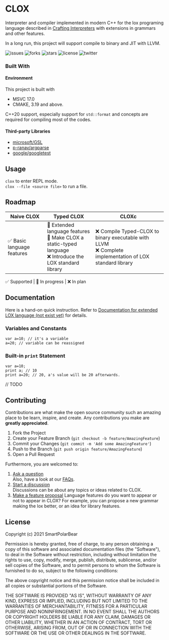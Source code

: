 # CLOX
Interpreter and compiler implemented in modern C++ for the lox programing language described in [Crafting Interpreters](https://craftinginterpreters.com/) with extensions in grammars and other features. 

In a long run, this project will support compile to binary and JIT with LLVM.  

![issues](https://img.shields.io/github/issues/SmartPolarBear/clox)
![forks](https://img.shields.io/github/forks/SmartPolarBear/clox)
![stars](https://img.shields.io/github/stars/SmartPolarBear/clox)
![license](https://img.shields.io/github/license/SmartPolarBear/clox)
![twitter](https://img.shields.io/twitter/url?style=social&url=https%3A%2F%2Ftwitter.com%2F___zirconium___)   

### Built With
#### Environment
This project is built with  

- MSVC 17.0
- CMAKE, 3.19 and above.

C++20 support, especially support for `std::format` and concepts are required for compiling most of the codes.  

#### Third-party Libraries
- [microsoft/GSL](https://github.com/microsoft/GSL)  
- [p-ranav/argparse](https://github.com/p-ranav/argparse)  
- [google/googletest](https://github.com/google/googletest)  

## Usage  
`clox` to enter REPL mode.    
`clox --file <source file>` to run a file.  

## Roadmap  

|Naive CLOX|Typed CLOX|CLOXc
|----------|----------|---------|
✅ Basic language features<br>  |  🔄 Extended language features <br> 🔄 Make CLOX a static-typed language <br> ❌ Introduce the LOX standard library | ❌ Compile Typed-CLOX to binary executable with LLVM <br> ❌ Complete implementation of LOX standard library |

✅ Supported | 🔄 In progress | ❌ In plan  

## Documentation  

Here is a hand-on quick instruction. Refer to [Documentation for extended LOX language (not exist yet)]() for details.  

### Variables and Constants  
```
var a=10; // it's a variable
a=20; // variable can be reassigned
```

### Built-in `print` Statement  
```
var a=10;
print a; // 10
print a=20; // 20, a's value will be 20 afterwards.
```

// TODO

## Contributing  

Contributions are what make the open source community such an amazing place to be learn, inspire, and create. Any contributions you make are **greatly appreciated**.  

1. Fork the Project
2. Create your Feature Branch (`git checkout -b feature/AmazingFeature`)  
3. Commit your Changes (`git commit -m 'Add some AmazingFeature'`)  
4. Push to the Branch (`git push origin feature/AmazingFeature`)  
5. Open a Pull Request  

Furthermore, you are welcomed to:  

1. [Ask a question]()  
   Also, have a look at our [FAQs]().
2. [Start a discussion]()  
   Discussions can be about any topics or ideas related to CLOX.
3. [Make a feature proposal]()
   Language features do you want to appear or not to appear in CLOX? For example, you can propose a new grammar making the lox better, or an idea for library features. 
    
## License

Copyright (c) 2021 SmartPolarBear

Permission is hereby granted, free of charge, to any person obtaining a copy
of this software and associated documentation files (the "Software"), to deal
in the Software without restriction, including without limitation the rights
to use, copy, modify, merge, publish, distribute, sublicense, and/or sell
copies of the Software, and to permit persons to whom the Software is
furnished to do so, subject to the following conditions:

The above copyright notice and this permission notice shall be included in all
copies or substantial portions of the Software.

THE SOFTWARE IS PROVIDED "AS IS", WITHOUT WARRANTY OF ANY KIND, EXPRESS OR
IMPLIED, INCLUDING BUT NOT LIMITED TO THE WARRANTIES OF MERCHANTABILITY,
FITNESS FOR A PARTICULAR PURPOSE AND NONINFRINGEMENT. IN NO EVENT SHALL THE
AUTHORS OR COPYRIGHT HOLDERS BE LIABLE FOR ANY CLAIM, DAMAGES OR OTHER
LIABILITY, WHETHER IN AN ACTION OF CONTRACT, TORT OR OTHERWISE, ARISING FROM,
OUT OF OR IN CONNECTION WITH THE SOFTWARE OR THE USE OR OTHER DEALINGS IN THE
SOFTWARE.